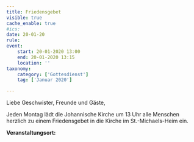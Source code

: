 ```yaml
---
title: Friedensgebet
visible: true
cache_enable: true
#ics: 
date: 20-01-20
rule: 
event:
	start: 20-01-2020 13:00
	end: 20-01-2020 13:15
	location: ''
taxonomy:
	category: ['Gottesdienst']
	tag: ['Januar 2020']

---
```

Liebe Geschwister, Freunde und Gäste,

Jeden Montag lädt die Johannische Kirche um 13 Uhr alle Menschen herzlich zu einem Friedensgebet in die Kirche im St.-Michaels-Heim ein.



**Veranstaltungsort:** 

